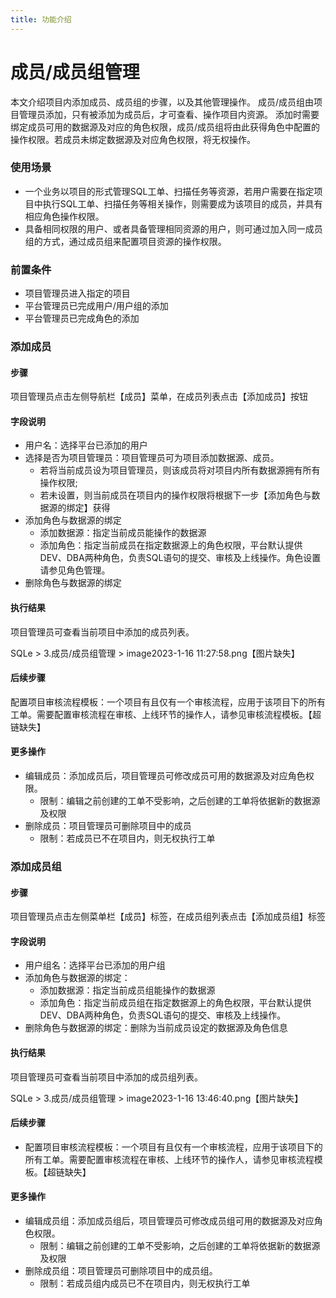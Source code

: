 ```yaml
---
title: 功能介绍
---
```

# 成员/成员组管理
本文介绍项目内添加成员、成员组的步骤，以及其他管理操作。
成员/成员组由项目管理员添加，只有被添加为成员后，才可查看、操作项目内资源。
添加时需要绑定成员可用的数据源及对应的角色权限，成员/成员组将由此获得角色中配置的操作权限。若成员未绑定数据源及对应角色权限，将无权操作。

### 使用场景
* 一个业务以项目的形式管理SQL工单、扫描任务等资源，若用户需要在指定项目中执行SQL工单、扫描任务等相关操作，则需要成为该项目的成员，并具有相应角色操作权限。
* 具备相同权限的用户、或者具备管理相同资源的用户，则可通过加入同一成员组的方式，通过成员组来配置项目资源的操作权限。

### 前置条件
* 项目管理员进入指定的项目
* 平台管理员已完成用户/用户组的添加
* 平台管理员已完成角色的添加

### 添加成员

#### 步骤
项目管理员点击左侧导航栏【成员】菜单，在成员列表点击【添加成员】按钮

#### 字段说明
* 用户名：选择平台已添加的用户
* 选择是否为项目管理员：项目管理员可为项目添加数据源、成员。
    * 若将当前成员设为项目管理员，则该成员将对项目内所有数据源拥有所有操作权限;
    * 若未设置，则当前成员在项目内的操作权限将根据下一步【添加角色与数据源的绑定】获得
* 添加角色与数据源的绑定
    * 添加数据源：指定当前成员能操作的数据源
    * 添加角色：指定当前成员在指定数据源上的角色权限，平台默认提供DEV、DBA两种角色，负责SQL语句的提交、审核及上线操作。角色设置请参见角色管理。
* 删除角色与数据源的绑定

#### 执行结果
项目管理员可查看当前项目中添加的成员列表。

SQLe > 3.成员/成员组管理 > image2023-1-16 11:27:58.png【图片缺失】

#### 后续步骤
配置项目审核流程模板：一个项目有且仅有一个审核流程，应用于该项目下的所有工单。需要配置审核流程在审核、上线环节的操作人，请参见审核流程模板。【超链缺失】

#### 更多操作
* 编辑成员：添加成员后，项目管理员可修改成员可用的数据源及对应角色权限。
    * 限制：编辑之前创建的工单不受影响，之后创建的工单将依据新的数据源及权限
* 删除成员：项目管理员可删除项目中的成员
    * 限制：若成员已不在项目内，则无权执行工单


### 添加成员组
#### 步骤
项目管理员点击左侧菜单栏【成员】标签，在成员组列表点击【添加成员组】标签

#### 字段说明
* 用户组名：选择平台已添加的用户组
* 添加角色与数据源的绑定：
    * 添加数据源：指定当前成员组能操作的数据源
    * 添加角色：指定当前成员组在指定数据源上的角色权限，平台默认提供DEV、DBA两种角色，负责SQL语句的提交、审核及上线操作。
* 删除角色与数据源的绑定：删除为当前成员设定的数据源及角色信息

#### 执行结果
项目管理员可查看当前项目中添加的成员组列表。

SQLe > 3.成员/成员组管理 > image2023-1-16 13:46:40.png【图片缺失】

#### 后续步骤
* 配置项目审核流程模板：一个项目有且仅有一个审核流程，应用于该项目下的所有工单。需要配置审核流程在审核、上线环节的操作人，请参见审核流程模板。【超链缺失】

#### 更多操作
* 编辑成员组：添加成员组后，项目管理员可修改成员组可用的数据源及对应角色权限。
    * 限制：编辑之前创建的工单不受影响，之后创建的工单将依据新的数据源及权限
* 删除成员组：项目管理员可删除项目中的成员组。
    * 限制：若成员组内成员已不在项目内，则无权执行工单
